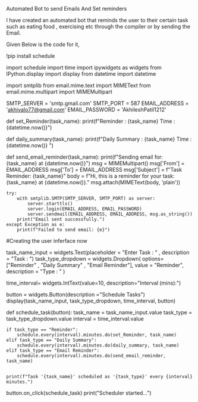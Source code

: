 Automated Bot to send Emails And Set reminders

I have created an automated bot that reminds the user to their certain task such as eating food , exercising etc through the compiler or by sending the Email.

Given Below is the code for it,

!pip install schedule

import schedule
import time
import ipywidgets as widgets
from IPython.display import display
from datetime import datetime

import smtplib
from email.mime.text import MIMEText
from email.mime.multipart import MIMEMultipart



SMTP_SERVER = 'smtp.gmail.com'
SMTP_PORT = 587
EMAIL_ADDRESS = 'akhivalo77@gmail.com'
EMAIL_PASSWORD = 'AkhileshPatil1212'

def set_Reminder(task_name):
    print(f"Reminder :  {task_name} Time : {datetime.now()}")


def daily_summary(task_name):
  print(f"Daily Summary : {task_name} Time :  {datetime.now()} ")


def send_email_reminder(task_name):
    print(f"Sending email for: {task_name} at {datetime.now()}")
    msg = MIMEMultipart()
    msg['From'] = EMAIL_ADDRESS
    msg['To'] = EMAIL_ADDRESS
    msg['Subject'] = f"Task Reminder: {task_name}"
    body = f"Hi, this is a reminder for your task: {task_name} at {datetime.now()}."
    msg.attach(MIMEText(body, 'plain'))

    try:
        with smtplib.SMTP(SMTP_SERVER, SMTP_PORT) as server:
            server.starttls()
            server.login(EMAIL_ADDRESS, EMAIL_PASSWORD)
            server.sendmail(EMAIL_ADDRESS, EMAIL_ADDRESS, msg.as_string())
        print("Email sent successfully.")
    except Exception as e:
        print(f"Failed to send email: {e}")

#Creating the user inferface now

task_name_input  =  widgets.Text(placeholder = "Enter Task  : " , description = "Task : ")
task_type_dropdown = widgets.Dropdown(
    options= ["Reminder" , "Daily Summary"  , "Email Reminder"],
    value = "Reminder",
    description  = "Type : "
)

time_interval= widgets.IntText(value=10, description="Interval (mins):")


button = widgets.Button(description ="Schedule Tasks")
display(task_name_input, task_type_dropdown, time_interval, button)


def schedule_task(button):
    task_name = task_name_input.value
    task_type = task_type_dropdown.value
    interval = time_interval.value

    if task_type == "Reminder":
        schedule.every(interval).minutes.do(set_Reminder, task_name)
    elif task_type == "Daily Summary":
        schedule.every(interval).minutes.do(daily_summary, task_name)
    elif task_type == "Email Reminder":
        schedule.every(interval).minutes.do(send_email_reminder, task_name)


    print(f"Task '{task_name}' scheduled as '{task_type}' every {interval} minutes.")


button.on_click(schedule_task)
print("Scheduler started...")
